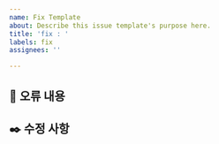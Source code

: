 ```yaml
---
name: Fix Template
about: Describe this issue template's purpose here.
title: 'fix : '
labels: fix
assignees: ''

---
```


## 🚨 오류 내용

## ✒️ 수정 사항
